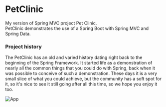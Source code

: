 # PetClinic
My version of Spring MVC project Pet Clinic.  
PetClinic demonstrates the use of a Spring Boot with Spring MVC and Spring Data.

### Project history
The PetClinic has an old and varied history dating right back to the beginning of the Spring Framework. It started life as a demonstration of nearly all the common things that you could do with Spring, back when it was possible to conceive of such a demonstration. These days it is a very small slice of what you could achieve, but the community has a soft spot for it, so it's nice to see it still going after all this time, so we hope you enjoy it too.


![App](http://lmsotfy.com/so.png)
